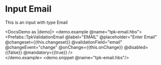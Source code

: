 # Input Email

This is an input with type Email

<DocsDemo as |demo|>
  <demo.example @name="tpk-email.hbs">
      <Prefabs::TpkValidationEmail 
        @label="EMAIL"
        @placeholder="Enter Email"
        @changeset={{this.changeset}} 
        @validationField="email"
        @changeEvent="change"
        @onChange={{this.onChange}}
        @disabled={{false}}
        @mandatory={{true}}
      />    
  </demo.example>
  <demo.snippet @name="tpk-email.hbs"/>
</DocsDemo>

